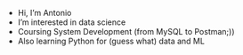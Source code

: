 -  Hi, I’m Antonio
-  I’m interested in data science
-  Coursing System Development (from MySQL to Postman;))
-  Also learning Python for (guess what) data and ML


<!---
blud-rwlt/blud-rwlt is a ✨ special ✨ repository because its `README.md` (this file) appears on your GitHub profile.
You can click the Preview link to take a look at your changes.
--->
